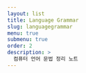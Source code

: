 ```yaml
---
layout: list
title: Language Grammar
slug: languagegrammar
menu: true
submenu: true
order: 2
description: >
  컴퓨터 언어 문법 정리 노트
---
```

